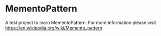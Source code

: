# MementoPattern
A test project to learn MementoPattern.
For more information please visit https://en.wikipedia.org/wiki/Memento_pattern
